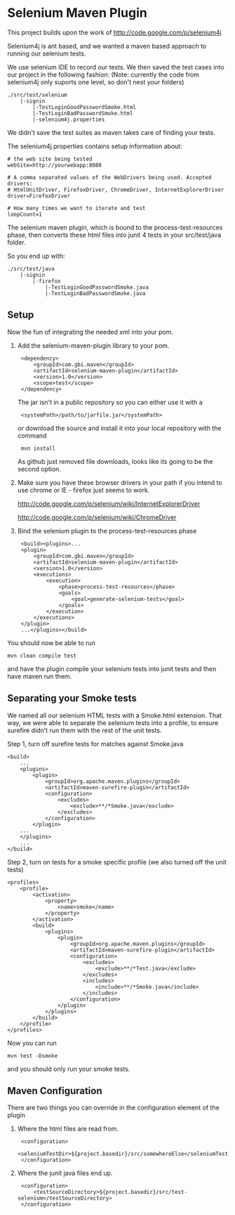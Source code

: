 Selenium Maven Plugin
=====================

This project builds upon the work of http://code.google.com/p/selenium4j 

Selenium4j is ant based, and we wanted a maven based approach to running our selenium tests.

We use selenium IDE to record our tests.  We then saved the test cases into our project 
in the following fashion: (Note: currently the code from selenium4j only suports one level, so 
don't nest your folders)

	./src/test/selenium
	    |-signin
	        |-TestLoginGoodPasswordSmoke.html
	     	|-TestLoginBadPasswordSmoke.html
	     	|-selenium4j.properties
	     	
We didn't save the test suites as maven takes care of finding your tests.

The selenium4j.properties contains setup information about:

	# the web site being tested
	webSite=http://yourwebapp:8080
	
	# A comma separated values of the WebDrivers being used. Accepted drivers: 
	# HtmlUnitDriver, FirefoxDriver, ChromeDriver, InternetExplorerDriver
	driver=FirefoxDriver
	        
	# How many times we want to iterate and test
	loopCount=1

The selenium maven plugin, which is bound to the process-test-resources phase, then converts these
html files into junit 4 tests in your src/test/java folder.

So you end up with:

	./src/test/java
	    |-signin
	    	|-firefox
	            |-TestLoginGoodPasswordSmoke.java
	     	    |-TestLoginBadPasswordSmoke.java
	     	    

Setup
-----

Now the fun of integrating the needed xml into your pom.

1. Add the selenium-maven-plugin library to your pom.

		<dependency>
			<groupId>com.gbi.maven</groupId>
			<artifactId>selenium-maven-plugin</artifactId>
			<version>1.0</version>
			<scope>test</scope>
		</dependency>
	
	The jar isn't in a public repository so you can either use it with a 
	
		<systemPath>/path/to/jarfile.jar</systemPath>
		
	or download the source and install it into your local repository with the command
	
	    mvn install 
	    
	As github just removed file downloads, looks like its going to be the second option.

2. Make sure you have these browser drivers in your path if you intend to use chrome or IE - firefox just 
seems to work.
	
	http://code.google.com/p/selenium/wiki/InternetExplorerDriver

	http://code.google.com/p/selenium/wiki/ChromeDriver

3. Bind the selenium plugin to the process-test-resources phase

		<build><plugins>...
		<plugin>
			<groupId>com.gbi.maven</groupId>
			<artifactId>selenium-maven-plugin</artifactId>
			<version>1.0</version>
			<executions>
				<execution>
					<phase>process-test-resources</phase>
					<goals>
						<goal>generate-selenium-tests</goal>
					</goals>
				</execution>
			</executions>
		</plugin>
		...</plugins></build>
		
You should now be able to run

	mvn clean compile test 
	
and have the plugin compile your selenium tests into junit tests and then have maven run them.

Separating your Smoke tests
---------------------------

We named all our selenium HTML tests with a Smoke.html extension.  That way, we were
able to separate the selenium tests into a profile, to ensure surefire 
didn't run them with the rest of the unit tests.


Step 1, turn off surefire tests for matches against Smoke.java

	<build>
		...
		<plugins>
			<plugin>
				<groupId>org.apache.maven.plugins</groupId>
				<artifactId>maven-surefire-plugin</artifactId>
				<configuration>
					<excludes>
						<exclude>**/*Smoke.java</exclude>
					</excludes>
				</configuration>
			</plugin>
		...
		</plugins>
		...
	</build>
	
	
Step 2, turn on tests for a smoke specific profile (we also turned off the unit tests)

	<profiles>
		<profile>
			<activation>
				<property>
					<name>smoke</name>
				</property>
			</activation>
			<build>
				<plugins>
					<plugin>
						<groupId>org.apache.maven.plugins</groupId>
						<artifactId>maven-surefire-plugin</artifactId>
						<configuration>
							<excludes>
								<exclude>**/*Test.java</exclude>
							</excludes>
							<includes>
								<include>**/*Smoke.java</include>
							</includes>
						</configuration>
					</plugin>
				</plugins>
			</build>
		</profile>
	</profiles>
	

Now you can run

	mvn test -Dsmoke
	
and you should only run your smoke tests.

Maven Configuration
-------------------

There are two things you can override in the configuration element of the plugin

1. Where the html files are read from.

		<configuration>
			<seleniumTestDir>${project.basedir}/src/somewhereElse</seleniumTestDir>
		</configuration>
		
2. Where the junit java files end up.

		<configuration>
			<testSourceDirectory>${project.basedir}/src/test-selenium</testSourceDirectory>
		</configuration>
